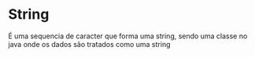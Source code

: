 # String


É uma sequencia de caracter que forma uma string, sendo uma classe no java onde os dados são tratados como uma string